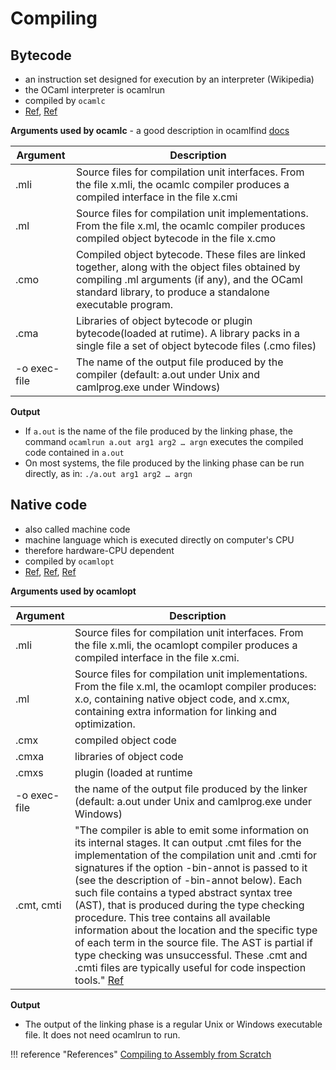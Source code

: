 # Compiling

## Bytecode
- an instruction set designed for execution by an interpreter (Wikipedia)
- the OCaml interpreter is ocamlrun
- compiled by `ocamlc`
- [Ref](https://caml.inria.fr/pub/docs/manual-ocaml/comp.html), [Ref](http://dev.realworldocaml.org/compiler-backend.html)

**Arguments used by ocamlc** - a good description in ocamlfind [docs](http://projects.camlcity.org/projects/dl/findlib-1.8.1/doc/guide-html/x89.html)

| Argument  | Description  |
|------|-------|
|.mli  | Source files for compilation unit interfaces. From the file x.mli, the ocamlc compiler produces a compiled interface in the file x.cmi |
|.ml   | Source files for compilation unit implementations. From the file x.ml, the ocamlc compiler produces compiled object bytecode in the file x.cmo |
|.cmo  | Compiled object bytecode. These files are linked together, along with the object files obtained by compiling .ml arguments (if any), and the OCaml standard library, to produce a standalone executable program. |
|.cma  | Libraries of object bytecode or plugin bytecode(loaded at rutime). A library packs in a single file a set of object bytecode files (.cmo files) |
|-o exec-file |The name of the output file produced by the compiler (default: a.out under Unix and camlprog.exe under Windows) 


**Output**

- If `a.out` is the name of the file produced by the linking phase, the command `ocamlrun a.out arg1 arg2 … argn` executes the compiled code contained in `a.out`
- On most systems, the file produced by the linking phase can be run directly, as in: `./a.out arg1 arg2 … argn`

## Native code
- also called machine code
- machine language which is executed directly on computer's CPU
- therefore hardware-CPU dependent 
- compiled by `ocamlopt`
- [Ref](https://caml.inria.fr/pub/docs/manual-ocaml/native.html), [Ref](http://dev.realworldocaml.org/compiler-backend.html), [Ref](https://ocaml.org/learn/tutorials/compiling_ocaml_projects.html)

**Arguments used by ocamlopt**

| Argument  | Description  |
|------|-------|
|.mli |Source files for compilation unit interfaces. From the file x.mli, the ocamlopt compiler produces a compiled interface in the file x.cmi. |
|.ml  |Source files for compilation unit implementations. From the file x.ml, the ocamlopt compiler produces: x.o, containing native object code, and x.cmx, containing extra information for linking and optimization. |  
|.cmx  |compiled object code     |  
|.cmxa  |libraries of object code |
|.cmxs  |plugin (loaded at runtime|
| -o exec-file |  the name of the output file produced by the linker (default: a.out under Unix and camlprog.exe under Windows) |                       |
|.cmt, cmti | "The compiler is able to emit some information on its internal stages. It can output .cmt files for the implementation of the compilation unit and .cmti for signatures if the option -bin-annot is passed to it (see the description of -bin-annot below). Each such file contains a typed abstract syntax tree (AST), that is produced during the type checking procedure. This tree contains all available information about the location and the specific type of each term in the source file. The AST is partial if type checking was unsuccessful. These .cmt and .cmti files are typically useful for code inspection tools." [Ref](https://caml.inria.fr/pub/docs/manual-ocaml/native.html)

**Output**

- The output of the linking phase is a regular Unix or Windows executable file. It does not need ocamlrun to run.

!!! reference "References"
    [Compiling to Assembly from Scratch](https://keleshev.com/compiling-to-assembly-from-scratch/#table-of-contents)